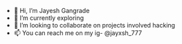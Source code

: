 - 👋 Hi, I’m  Jayesh Gangrade
- 🌱 I’m currently exploring 
- 💞️ I’m looking to collaborate on projects involved hacking
- 📫 You can reach me on my ig- @jayxsh_777

<!---
BlckKaatil/BlckKaatil is a ✨ special ✨ repository because its `README.md` (this file) appears on your GitHub profile.
You can click the Preview link to take a look at your changes.
--->

